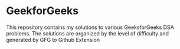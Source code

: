 # GeekforGeeks
This repository contains my solutions to various GeeksforGeeks DSA problems. The solutions are organized by the level of difficulty and generated by GFG to Github Extension
